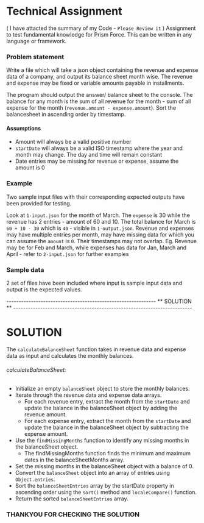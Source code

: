 # Technical Assignment 
( I have attacted the summary of my Code - ` Please Review it ` )
Assignment to test fundamental knowledge for Prism Force. This can be written in any language or framework.


### Problem statement
Write a file which will take a json object containing the revenue and expense data of a company, and output its balance sheet month wise. The revenue and expense may be fixed or variable amounts payable in installments.

The program should output the answer/ balance sheet to the console. The balance for any month is the sum of all revenue for the month - sum of all expense for the month (`revenue.amount - expense.amount`). Sort the balancesheet in ascending order by timestamp.


#### Assumptions
- Amount will always be a valid positive number
- `startDate` will always be a valid ISO timestamp where the year and month may change. The day and time will remain constant
- Date entries may be missing for revenue or expense, assume the amount is 0


### Example
Two sample input files with their corresponding expected outputs have been provided for testing.

Look at `1-input.json` for the month of March. The `expense` is 30 while the revenue has 2 entries - amount of 60 and 10. The total balance for March is `60 + 10 - 30` which is `40` - visible in `1-output.json`.
Revenue and expenses may have multiple entries per month, may have missing data for which you can assume the `amount` is `0`. Their timestamps may not overlap. Eg. Revenue may be for Feb and March, while expenses has data for Jan, March and April - refer to `2-input.json` for further examples


### Sample data
2 set of files have been included where input is sample input data and output is the expected values.


-------------------------------------------------------------        ** SOLUTION  **            -------------------------------------------------------------------------


# SOLUTION 

The ` calculateBalanceSheet ` function takes in revenue data and expense data as input and calculates the monthly balances. 

###### calculateBalanceSheet:

- Initialize an empty ` balanceSheet ` object to store the monthly balances.
- Iterate through the revenue data and expense data arrays.
  - For each revenue entry, extract the month from the ` startDate ` and update the balance in the balanceSheet object by adding the revenue amount.
  - For each expense entry, extract the month from the ` startDate ` and update the balance in the balanceSheet object by subtracting the expense amount.
- Use the ` findMissingMonths ` function to identify any missing months in the balanceSheet object.
  - The findMissingMonths function finds the minimum and maximum dates in the balanceSheetMonths array.
- Set the missing months in the balanceSheet object with a balance of 0.
- Convert the ` balanceSheet ` object into an array of entries using ` Object.entries `.
- Sort the ` balanceSheetEntries ` array by the startDate property in ascending order using the ` sort() ` method and ` localeCompare() ` function.  
- Return the sorted ` balanceSheetEntries `  array.


### THANKYOU FOR CHECKING THE SOLUTION

